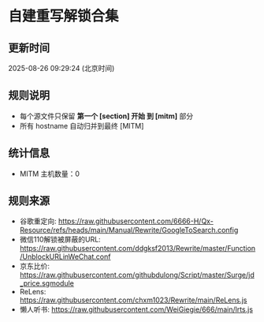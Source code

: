 # 自建重写解锁合集

## 更新时间
2025-08-26 09:29:24 (北京时间)

## 规则说明
- 每个源文件只保留 **第一个 [section] 开始 到 [mitm]** 部分
- 所有 hostname 自动归并到最终 [MITM]

## 统计信息
- MITM 主机数量：0

## 规则来源
- 谷歌重定向: https://raw.githubusercontent.com/6666-H/Qx-Resource/refs/heads/main/Manual/Rewrite/GoogleToSearch.config
- 微信110解锁被屏蔽的URL: https://raw.githubusercontent.com/ddgksf2013/Rewrite/master/Function/UnblockURLinWeChat.conf
- 京东比价: https://raw.githubusercontent.com/githubdulong/Script/master/Surge/jd_price.sgmodule
- ReLens: https://raw.githubusercontent.com/chxm1023/Rewrite/main/ReLens.js
- 懒人听书: https://raw.githubusercontent.com/WeiGiegie/666/main/lrts.js

